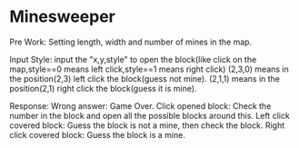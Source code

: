 # Minesweeper

Pre Work:
Setting length, width and number of mines in the map.

Input Style:
input the "x,y,style" to open the block(like click on the map,style==0 means left click,style==1 means right click)
(2,3,0) means in the position(2,3) left click the block(guess not mine).
(2,1,1) means in the position(2,1) right click the block(guess it is mine).

Response:
Wrong answer: Game Over.
Click opened block:  Check the number in the block and open all the possible blocks around this.
Left click covered block: Guess the block is not a mine, then check the block.
Right click covered block: Guess the block is a mine.



